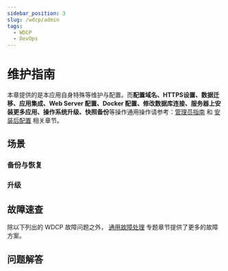 ```yaml
---
sidebar_position: 3
slug: /wdcp/admin
tags:
  - WDCP
  - DevOps
---
```



# 维护指南

本章提供的是本应用自身特殊等维护与配置。而**配置域名、HTTPS设置、数据迁移、应用集成、Web Server 配置、Docker 配置、修改数据库连接、服务器上安装更多应用、操作系统升级、快照备份**等操作通用操作请参考：[管理员指南](../administrator) 和 [安装后配置](../installation/setup/) 相关章节。

## 场景

### 备份与恢复

### 升级

## 故障速查

除以下列出的 WDCP 故障问题之外， [通用故障处理](../troubleshooting) 专题章节提供了更多的故障方案。 


## 问题解答
